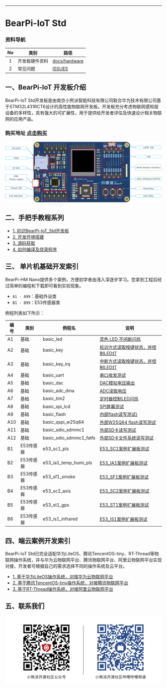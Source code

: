 
---
# BearPi-IoT Std
### 资料导航
| No | 类别 | 路径  |
| :----: | ---- |  ------------------------------------------------------------ |
| 1    | 开发板硬件资料 | [docs/hardware](/docs/hardware) |
| 2    | 常见问题 | [ISSUES](https://gitee.com/bearpi/bearpi-iot_std/issues) |



## 一、BearPi-IoT  开发板介绍

BearPi-IoT Std开发板是由南京小熊派智能科技有限公司联合华为技术有限公司基于STM32L431RCT6设计的高性能物联网开发板。开发板充分考虑物联网感知层设备的多样性，具有强大的可扩展性，用于提供给开发者评估及快速设计相关物联网的应用产品。

### 购买地址 [点击购买](https://item.taobao.com/item.htm?id=608002911209)

![](docs/figures/bearpi_iot_std_info.png)



## 二、手把手教程系列


- [1. 初识BearPi-IoT_Std开发板](docs/device-dev/初识BearPi-IoT_Std开发板.md)
- [2. 开发环境搭建](docs/device-dev/开发环境搭建.md)
- [3. 源码获取](docs/device-dev/源码获取.md)
- [4. 如何编译及烧录程序](docs/device-dev/编译代码及烧录.md)



## 三、 单片机基础开发索引
BearPi-HM Nano提供多个案例，方便初学者由浅入深逐步学习。您拿到工程后经过简单的编程和下载即可看到实验现象。

* `A1 - A99`：基础外设类
* `B1 - B99`：E53传感器类

例程列表如下所示：

| 编号 | 类别   | 例程名           | 说明                                                         |
| ---- | ------ | ---------------- | ------------------------------------------------------------ |
| A1   | 基础   | basic_led        |   [蓝色 LED 不间断闪烁](/applications/A1_basic_led)  |
| A2   | 基础   | basic_key            |  [轮训方式读取按键状态，并控制LED灯](/applications/A2_basic_key)|
| A3   | 基础   | basic_key_irq            |   [中断方式读取按键状态，并控制LED灯](/applications/A3_basic_key_irq )|
| A4   | 基础   | basic_uart            |   [串口收发测试](/applications/A4_basic_uart)|
| A5   | 基础   | basic_dac             |   [DAC模拟电压输出](/applications/A5_basic_dac)|
| A6   | 基础   | basic_adc_dma           |    [ADC读取电压](/applications/A6_basic_adc_dma)|
| A7   | 基础   | basic_tim2        |   [定时器控制LED闪烁](/applications/A7_basic_tim2)|
| A8   | 基础   | basic_spi_lcd           |  [SPI屏幕测试](/applications/A8_basic_spi_lcd)|
| A9   | 基础   | basic_flash          |   [内部flash读写测试)](/applications/A9_basic_flash)|
| A10   | 基础   | basic_qspi_w25q64          |   [外部W25Q64 flash读写测试](/applications/A10_basic_qspi_w25q64)|
| A11   | 基础   | basic_sdio_sdmmc1       |   [外部SD卡读写测试](/applications/A11_basic_sdio_sdmmc1)|
| A12   | 基础   | basic_sdio_sdmmc1_fatfs       |  [外部SD卡文件系统读写测试](/applications/A12_basic_sdio_sdmmc1_fatfs)|
| B1   | E53传感器   | e53_sc1_pls               | [E53_SC1案例扩展板测试](/applications/B1_e53_sc1_pls)|
| B2   | E53传感器   | e53_ia1_temp_humi_pls     | [E53_IA1案例扩展板测试](/applications/B2_e53_ia1_temp_humi_pls)|
| B3   | E53传感器   | e53_sf1_smoke             | [E53_SF1案例扩展板测试](/applications/B3_e53_sf1_smoke)|
| B4   | E53传感器   | e53_sc2_axis              | [E53_SC2案例扩展板测试](/applications/B4_e53_sc2_axis)|
| B5   | E53传感器   | e53_st1_gps               | [E53_ST1案例扩展板测试](/applications/B5_e53_st1_gps)|
| B6   | E53传感器   | e53_is1_infrared          | [E53_IS1案例扩展板测试](/applications/B6_e53_is1_infrared)|

## 四、端云案例开发索引

BearPi-IoT Std已完全适配华为LiteOS、腾讯TencentOS-tiny、RT-Thread等物联网操作系统，并与华为云物联网平台、腾讯物联网平台、阿里云物联网平台实现对接，开发者可根据自己的需求选择不同的操作系统及云平台。

- [1. 基于华为LiteOS操作系统，对接华为云物联网平台](https://gitee.com/bearpi/bearpi-iot_std_liteos)
- [2. 基于腾讯TencentOS-tiny操作系统，对接腾讯物联网平台](https://gitee.com/bearpi/bearpi-iot_std_tencentos-tiny)
- [3. 基于RT-Thread操作系统，对接阿里云物联网平台](https://gitee.com/bearpi/bearpi-iot_std_rt-thread)

## 五、联系我们

![](docs/figures/bearpi_club_wechat.jpg)

